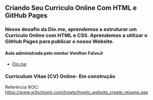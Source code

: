 
## Criando Seu Currículo Online Com HTML e GitHub Pages

### Nesse desafio da Dio.me, aprendemos a  estruturar um Currículo Online com HTML e CSS.  Aprendemos a utilizar  o GitHub Pages para publicar o nosso Website.

#### Aula administrada pelo mentor Venilton FalvoJr

- [Dio.me](https://www.dio.me/)

### Curriculum Vitae (CV) Online- Em construção

Referência W3C: https://www.w3schools.com/howto/howto_website_create_resume.asp